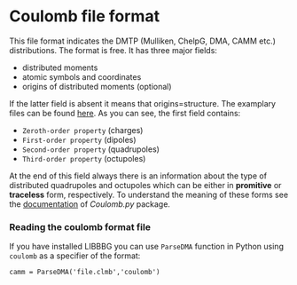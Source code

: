 Coulomb file format
===================

This file format indicates the DMTP (Mulliken, ChelpG, DMA, CAMM etc.)
distributions. The format is free. It has three major fields:
  * distributed moments
  * atomic symbols and coordinates
  * origins of distributed moments (optional)

If the latter field is absent it means that origins=structure. 
The examplary files can be found [here](https://github.com/globulion/clmb/tree/master/doc/examples). 
As you can see, the first field contains:
  * `Zeroth-order property` (charges)
  * `First-order property`  (dipoles)
  * `Second-order property` (quadrupoles)
  * `Third-order property`  (octupoles)

At the end of this field always there is an information
about the type of distributed quadrupoles and octupoles
which can be either in **promitive** or
**traceless** form, respectively. To understand the meaning of these
forms see the [documentation](https://github.com/globulion/clmb/blob/master/doc/coulomb.pdf)
of *Coulomb.py* package.

### Reading the coulomb format file

If you have installed LIBBBG you can use `ParseDMA` function in Python
using `coulomb` as a specifier of the format:
```
camm = ParseDMA('file.clmb','coulomb')
```
